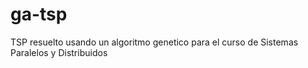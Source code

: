 # ga-tsp
TSP resuelto usando un algoritmo genetico para el curso de Sistemas Paralelos y Distribuidos
